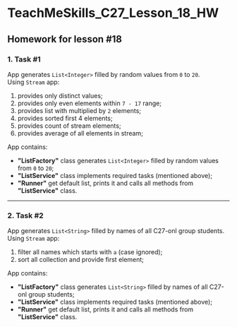 # TeachMeSkills_C27_Lesson_18_HW

## Homework for lesson #18

### 1. **Task #1**

App generates `List<Integer>` filled by random values from `0` to `20`.  
Using `Stream` app:
1. provides only distinct values;
2. provides only even elements within `7 - 17` range;
3. provides list with multiplied by `2` elements;
4. provides sorted first 4 elements;
5. provides count of stream elements;
6. provides average of all elements in stream;

App contains:
- **"ListFactory"** class generates `List<Integer>` filled by random values from `0` to `20`;  
- **"ListService"** class implements required tasks (mentioned above);
- **"Runner"** get default list, prints it and calls all methods from **"ListService"** class.

---

### 2. **Task #2**

App generates `List<String>` filled by names of all C27-onl group students.  
Using `Stream` app:
1. filter all names which starts with `a` (case ignored);
2. sort all collection and provide first element;

App contains:
- **"ListFactory"** class generates `List<String>` filled by names of all C27-onl group students;
- **"ListService"** class implements required tasks (mentioned above);
- **"Runner"** get default list, prints it and calls all methods from **"ListService"** class.